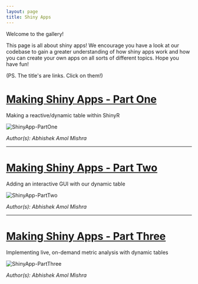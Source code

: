 ```yaml
---
layout: page 
title: Shiny Apps
---
```


Welcome to the gallery! 

This page is all about shiny apps! We encourage you have a look at our codebase to gain a greater understanding of how shiny apps work and how you can create your own apps on all sorts of different topics. Hope you have fun!   

(PS. The title's are links. Click on them!)

# [Making Shiny Apps - Part One](https://github.com/ggshakeR/ggshakeR.github.io/blob/main/Gallery%20Code/ShinyApp-PartOne.R)

Making a reactive/dynamic table within ShinyR

![ShinyApp-PartOne](https://user-images.githubusercontent.com/52009380/180024529-11f47fb3-6727-4a34-a029-94a1f0e14b46.png)

*Author(s): Abhishek Amol Mishra*

--------------------------------------------------------------------------------------------------------------------------------------------------------------------

# [Making Shiny Apps - Part Two]()

Adding an interactive GUI with our dynamic table

![ShinyApp-PartTwo]()

*Author(s): Abhishek Amol Mishra*

--------------------------------------------------------------------------------------------------------------------------------------------------------------------

# [Making Shiny Apps - Part Three]()

Implementing live, on-demand metric analysis with dynamic tables

![ShinyApp-PartThree]()

*Author(s): Abhishek Amol Mishra*

